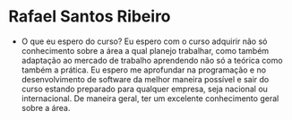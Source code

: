 # Rafael Santos Ribeiro

- O que eu espero do curso?
        Eu espero com o curso adquirir não só conhecimento sobre a área a qual planejo trabalhar, como também adaptação ao mercado de trabalho aprendendo não só a teórica como também a prática. Eu espero me aprofundar na programação e no desenvolvimento de software da melhor maneira possível e sair do curso estando preparado para qualquer empresa, seja nacional ou internacional. De maneira geral, ter um excelente conhecimento geral sobre a área.
